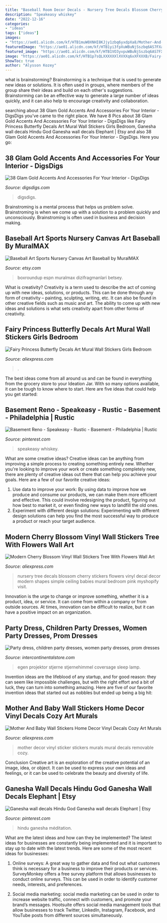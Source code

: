 ```yaml
---
title: "Baseball Room Decor Decals - Nursery Tree Decals Blossom Cherry Stickers Flowers Vinyl Decal Decor Modern Shapes Simple Ceiling Babies Mural Bedroom Pink Myshopify Visit"
description: "Speakeasy whiskey"
date: "2022-12-16"
categories:
- "ideas"
tags: ["ideas"]
images:
- "https://ae01.alicdn.com/kf/HTB1muW0XNHI8KJjy1zbq6yxdpXa8/Mother-And-Baby-Wall-Stickers-Home-Decor-Vinyl-Decals-Cozy-Art-Murals-Wallpaper-Removable-For-Kids.jpg"
featuredImage: "https://ae01.alicdn.com/kf/HTB1yi3fpXuWBuNjSszbq6AS7FXaq/Coversage-Rotating-Night-Light-Projector-Spin-Starry-Sky-Star-Master-Children-Kids-Baby-Sleep-Romantic-Led.jpg_640x640.jpg"
featured_image: "https://ae01.alicdn.com/kf/HTB1VO3yvpuWBuNjSszbq6AS7FXau/Modern-Cherry-Blossom-Vinyl-Wall-Stickers-Tree-With-Flowers-Wall-Art-Decals-Kids-Baby-Room-Nursery.jpg"
image: "https://ae01.alicdn.com/kf/HTB1p7sQLXXXXXXlXVXXq6xXFXXXB/Fairy-Princess-Butterfly-Decals-Art-Mural-Wall-Stickers-Girls-Bedroom-Decor-Sticker-Drop-Shipping.jpg"
ShowToc: true
author: "Alysson Kozey"
---
```



what is brainstorming?
Brainstorming is a technique that is used to generate new ideas or solutions. It is often used in groups, where members of the group share their ideas and build on each other's suggestions. Brainstorming can be an effective way to generate a large number of ideas quickly, and it can also help to encourage creativity and collaboration.

	

		
searching about 38 Glam Gold Accents And Accessories For Your Interior - DigsDigs you've came to the right place. We have 8 Pics about 38 Glam Gold Accents And Accessories For Your Interior - DigsDigs like Fairy Princess Butterfly Decals Art Mural Wall Stickers Girls Bedroom, Ganesha wall decals Hindu God Ganesha wall decals Elephant | Etsy and also 38 Glam Gold Accents And Accessories For Your Interior - DigsDigs. Here you go:
		
    
## 38 Glam Gold Accents And Accessories For Your Interior - DigsDigs

<img loading=lazy src="https://www.digsdigs.com/photos/gold-accents-and-accessories-for-your-interior-21.jpg" onerror="this.onerror=null;this.src='https://tse4.mm.bing.net/th?id=OIP.We9RT9O-ixIiE-2rg9h7JAHaLL&amp;pid=15.1';" alt="38 Glam Gold Accents And Accessories For Your Interior - DigsDigs">

_Source: digsdigs.com_

>digsdigs. 

	

Brainstroming is a mental process that helps us problem solve. Brainstroming is when we come up with a solution to a problem quickly and unconsciously. Brainstroming is often used in business and decision making.

    
## Baseball Art Sports Nursery Canvas Art Baseball By MuralMAX

<img loading=lazy src="https://img1.etsystatic.com/011/1/6932337/il_750xN.444222773_ig99.jpg" onerror="this.onerror=null;this.src='https://tse3.mm.bing.net/th?id=OIP.WvdFmpwQlZs_xQm53gPxAwHaKX&amp;pid=15.1';" alt="Baseball Art Sports Nursery Canvas Art Baseball by MuralMAX">

_Source: etsy.com_

>boxroundup espn muralmax dizifragmanlari betsey. 

	

What is creativity?
Creativity is a term used to describe the act of coming up with new ideas, solutions, or products. This can be done through any form of creativity – painting, sculpting, writing, etc. It can also be found in other creative fields such as music and art. The ability to come up with new ideas and solutions is what sets creativity apart from other forms of creativity.

    
## Fairy Princess Butterfly Decals Art Mural Wall Stickers Girls Bedroom

<img loading=lazy src="https://ae01.alicdn.com/kf/HTB1p7sQLXXXXXXlXVXXq6xXFXXXB/Fairy-Princess-Butterfly-Decals-Art-Mural-Wall-Stickers-Girls-Bedroom-Decor-Sticker-Drop-Shipping.jpg" onerror="this.onerror=null;this.src='https://tse3.mm.bing.net/th?id=OIP.74wATDz24LbDbq7g7iFeXQHaHa&amp;pid=15.1';" alt="Fairy Princess Butterfly Decals Art Mural Wall Stickers Girls Bedroom">

_Source: aliexpress.com_

>. 

	

The best ideas come from all around us and can be found in everything from the grocery store to your Ideation Jar. With so many options available, it can be tough to know where to start. Here are five ideas that could help you get started: 

    
## Basement Reno - Speakeasy - Rustic - Basement - Philadelphia | Rustic

<img loading=lazy src="https://i.pinimg.com/736x/e4/1a/d2/e41ad2a7fa24878b5ffc9b0a835304d0.jpg" onerror="this.onerror=null;this.src='https://tse1.mm.bing.net/th?id=OIP.R_uHWSBLvdT4_sY11G-ObwHaE7&amp;pid=15.1';" alt="Basement Reno - Speakeasy - Rustic - Basement - Philadelphia | Rustic">

_Source: pinterest.com_

>speakeasy whiskey. 

	

What are some creative ideas?
Creative ideas can be anything from improving a simple process to creating something entirely new. Whether you're looking to improve your work or create something completely new, there are plenty of creative ideas out there that can help you achieve your goals. Here are a few of our favorite creative ideas: 
1. Use data to improve your work: By using data to improve how we produce and consume our products, we can make them more efficient and effective. This could involve redesigning the product, figuring out how best to market it, or even finding new ways to landfill the old ones. 
2. Experiment with different design solutions: Experimenting with different design solutions can help you find the most successful way to produce a product or reach your target audience.

    
## Modern Cherry Blossom Vinyl Wall Stickers Tree With Flowers Wall Art

<img loading=lazy src="https://ae01.alicdn.com/kf/HTB1VO3yvpuWBuNjSszbq6AS7FXau/Modern-Cherry-Blossom-Vinyl-Wall-Stickers-Tree-With-Flowers-Wall-Art-Decals-Kids-Baby-Room-Nursery.jpg" onerror="this.onerror=null;this.src='https://tse4.mm.bing.net/th?id=OIP.JcuWQ118iPgRwpL8QXVxUgHaHa&amp;pid=15.1';" alt="Modern Cherry Blossom Vinyl Wall Stickers Tree With Flowers Wall Art">

_Source: aliexpress.com_

>nursery tree decals blossom cherry stickers flowers vinyl decal decor modern shapes simple ceiling babies mural bedroom pink myshopify visit. 

	

Innovation is the urge to change or improve something, whether it is a product, idea, or service. It can come from within a company or from outside sources. At times, innovation can be difficult to realize, but it can have a positive impact on an organization.

    
## Party Dress, Children Party Dresses, Women Party Dresses, Prom Dresses

<img loading=lazy src="https://ae01.alicdn.com/kf/HTB1yi3fpXuWBuNjSszbq6AS7FXaq/Coversage-Rotating-Night-Light-Projector-Spin-Starry-Sky-Star-Master-Children-Kids-Baby-Sleep-Romantic-Led.jpg_640x640.jpg" onerror="this.onerror=null;this.src='https://tse4.mm.bing.net/th?id=OIP.1x8KYZcnzieUJeORe-n4FQHaHa&amp;pid=15.1';" alt="Party dress, children party dresses, women party dresses, prom dresses">

_Source: intercontinentalstore.com_

>egen projektor stjerne stjernehimmel coversage sleep lamp. 

	

Invention ideas are the lifeblood of any startup, and for good reason: they can seem like impossible challenges, but with the right effort and a bit of luck, they can turn into something amazing. Here are five of our favorite invention ideas that started out as nobbles but ended up being a big hit:

    
## Mother And Baby Wall Stickers Home Decor Vinyl Decals Cozy Art Murals

<img loading=lazy src="https://ae01.alicdn.com/kf/HTB1muW0XNHI8KJjy1zbq6yxdpXa8/Mother-And-Baby-Wall-Stickers-Home-Decor-Vinyl-Decals-Cozy-Art-Murals-Wallpaper-Removable-For-Kids.jpg" onerror="this.onerror=null;this.src='https://tse4.mm.bing.net/th?id=OIP.Aw2_wWY1iSJWgxep2zkgMwHaJN&amp;pid=15.1';" alt="Mother And Baby Wall Stickers Home Decor Vinyl Decals Cozy Art Murals">

_Source: aliexpress.com_

>mother decor vinyl sticker stickers murals mural decals removable cozy. 

	

Conclusion
Creative art is an exploration of the creative potential of an image, idea, or object. It can be used to express your own ideas and feelings, or it can be used to celebrate the beauty and diversity of life.

    
## Ganesha Wall Decals Hindu God Ganesha Wall Decals Elephant | Etsy

<img loading=lazy src="https://i.pinimg.com/736x/cb/a8/76/cba876196c2f5c2786c491299dbbb81b.jpg" onerror="this.onerror=null;this.src='https://tse4.mm.bing.net/th?id=OIP.uD1PoYm-C7PotiYxDQ0TaAHaJ3&amp;pid=15.1';" alt="Ganesha wall decals Hindu God Ganesha wall decals Elephant | Etsy">

_Source: pinterest.com_

>hindu ganesha méditation. 

	

What are the latest ideas and how can they be implemented?
The latest ideas for businesses are constantly being implemented and it is important to stay up to date with the latest trends. Here are some of the most recent ideas for businesses:
1. Online surveys: A great way to gather data and find out what customers think is necessary for a business to improve their products or services. SurveyMonkey offers a free survey platform that allows businesses to conduct online surveys. This can be used in order to identify customer needs, interests, and preferences.

2. Social media marketing: social media marketing can be used in order to increase website traffic, connect with customers, and promote your brand’s messages. Hootsuite offers social media management tools that allow businesses to track Twitter, LinkedIn, Instagram, Facebook, and YouTube posts from different sources simultaneously.

